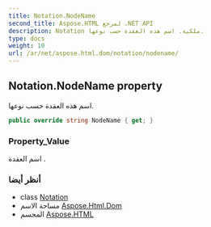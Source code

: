 ```yaml
---
title: Notation.NodeName
second_title: Aspose.HTML لمرجع .NET API
description: Notation ملكية. اسم هذه العقدة حسب نوعها.
type: docs
weight: 10
url: /ar/net/aspose.html.dom/notation/nodename/
---
```

## Notation.NodeName property

اسم هذه العقدة حسب نوعها.

```csharp
public override string NodeName { get; }
```

### Property_Value

اسم العقدة .

### أنظر أيضا

* class [Notation](../)
* مساحة الاسم [Aspose.Html.Dom](../../notation/)
* المجسم [Aspose.HTML](../../../)


